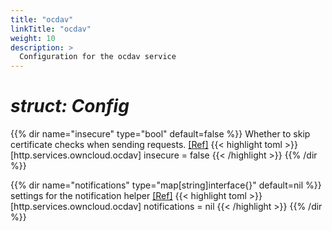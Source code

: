 ```yaml
---
title: "ocdav"
linkTitle: "ocdav"
weight: 10
description: >
  Configuration for the ocdav service
---
```


# _struct: Config_

{{% dir name="insecure" type="bool" default=false %}}
Whether to skip certificate checks when sending requests. [[Ref]](https://github.com/cs3org/reva/tree/master/internal/http/services/owncloud/ocdav/ocdav.go#L115)
{{< highlight toml >}}
[http.services.owncloud.ocdav]
insecure = false
{{< /highlight >}}
{{% /dir %}}

{{% dir name="notifications" type="map[string]interface{}" default=nil %}}
 settings for the notification helper [[Ref]](https://github.com/cs3org/reva/tree/master/internal/http/services/owncloud/ocdav/ocdav.go#L128)
{{< highlight toml >}}
[http.services.owncloud.ocdav]
notifications = nil
{{< /highlight >}}
{{% /dir %}}

